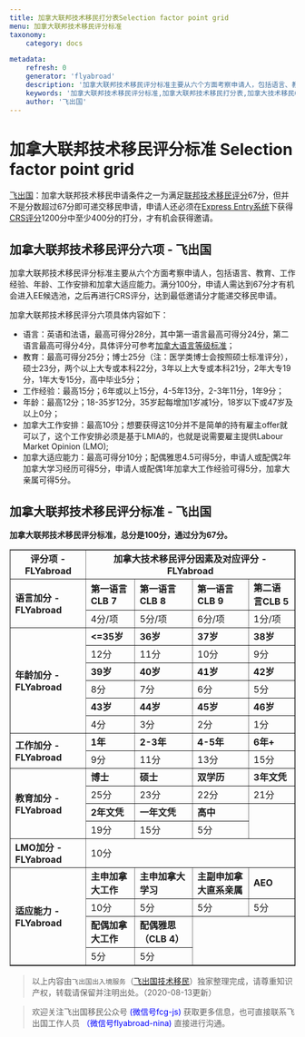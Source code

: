 ```yaml
---
title: 加拿大联邦技术移民打分表Selection factor point grid
menu: 加拿大联邦技术移民评分标准
taxonomy:
    category: docs

metadata:
    refresh: 0
    generator: 'flyabroad'
    description: '加拿大联邦技术移民评分标准主要从六个方面考察申请人，包括语言、教育、工作经验、年龄、工作安排和加拿大适应能力。满分100分，申请人需达到67分才有机会进入EE候选池，之后再进行CRS评分，达到最低邀请分才能递交移民申请。'
    keywords: '加拿大联邦技术移民评分标准,加拿大联邦技术移民打分表,加拿大技术移民67分评分,2018加拿大联邦技术移民评分'
    author: '飞出国'
---
```


# 加拿大联邦技术移民评分标准 Selection factor point grid

[飞出国](/home)：加拿大联邦技术移民申请条件之一为满足[联邦技术移民评分](/ca/ee/fsw/selection)67分，但并不是分数超过67分即可递交移民申请，申请人还必须在[Express Entry系统](ca/ee)下获得[CRS评分](/ca/ee/criteria-crs)1200分中至少400分的打分，才有机会获得邀请。

## 加拿大联邦技术移民评分六项 - 飞出国

加拿大联邦技术移民评分标准主要从六个方面考察申请人，包括语言、教育、工作经验、年龄、工作安排和加拿大适应能力。满分100分，申请人需达到67分才有机会进入EE候选池，之后再进行CRS评分，达到最低邀请分才能递交移民申请。

加拿大联邦技术移民评分六项具体内容如下：

* 语言：英语和法语，最高可得分28分，其中第一语言最高可得分24分，第二语言最高可得分4分，具体评分可参考[加拿大语言等级标准](/ca/ee/clb)；
* 教育：最高可得分25分；博士25分（注：医学类博士会按照硕士标准评分），硕士23分，两个以上大专或本科22分，3年以上大专或本科21分，2年大专19分，1年大专15分，高中毕业5分；
* 工作经验：最高15分；6年或以上15分，4-5年13分，2-3年11分，1年9分；
* 年龄：最高12分；18-35岁12分，35岁起每增加1岁减1分，18岁以下或47岁及以上0分；
* 加拿大工作安排：最高10分；想要获得这10分并不是简单的持有雇主offer就可以了，这个工作安排必须是基于LMIA的，也就是说需要雇主提供Labour Market Opinion (LMO);
* 加拿大适应能力：最高可得分10分；配偶雅思4.5可得5分，申请人或配偶2年加拿大学习经历可得5分，申请人或配偶1年加拿大工作经验可得5分，加拿大亲属可得5分。

## 加拿大联邦技术移民评分标准 - 飞出国

**加拿大联邦技术移民评分标准，总分是100分，通过分为67分。**

<table border="1" cellpadding="3" cellspacing="0" width="100%">
<tbody>
 <tr>
  <td><b><center>评分项 - FLYabroad</center></b></td>
  <td  colspan="4"><b><center>加拿大技术移民评分因素及对应评分 - FLYabroad</center></b></td>
 </tr>
 <tr>
  <td rowspan="2"><b>语言加分 - FLYabroad</b></td>
  <td><b>第一语言CLB 7</b></td>
  <td><b>第一语言CLB 8</b></td>
  <td><b>第一语言CLB 9</b></td>
  <td><b>第二语言CLB 5</b></td>
 </tr>
 <tr>
  <td>4分/项</td>
  <td>5分/项</td>
  <td>6分/项</td>
  <td>1分/项</td>
 </tr>
 <tr>
  <td rowspan="6"><b>年龄加分 - FLYabroad</b></td>
  <td><b><=35岁</b></td>
  <td><b>36岁</b></td>
  <td><b>37岁</b></td>
  <td><b>38岁</b></td>
 </tr>
 <tr>
  <td>12分</td>
  <td>11分</td>
  <td>10分</td>
  <td>9分</td>
 </tr>
 <tr>
  <td><b>39岁</b></td>
  <td><b>40岁</b></td>
  <td><b>41岁</b></td>
  <td><b>42岁</b></td>
 </tr>
 <tr>
  <td>8分</td>
  <td>7分</td>
  <td>6分</td>
  <td>5分</td>
 </tr>
 <tr>
  <td><b>43岁</b></td>
  <td><b>44岁</b></td>
  <td><b>45岁</b></td>
  <td><b>46岁</b></td>
 </tr>
 <tr>
  <td>4分</td>
  <td>3分</td>
  <td>2分</td>
  <td>1分</td>
 </tr>
 <tr>
  <td rowspan="2"><b>工作加分 - FLYabroad</b></td>
  <td><b>1年</b></td>
  <td><b>2-3年</b></td>
  <td><b>4-5年</b></td>
  <td><b>6年+</b></td>
 </tr>
 <tr>
  <td>9分</td>
  <td>11分</td>
  <td>13分</td>
  <td>15分</td>
 </tr>
 <tr>
  <td rowspan="4"><b>教育加分 - FLYabroad</b></td>
  <td><b>博士</b></td>
  <td><b>硕士</b></td>
  <td><b>双学历</b></td>
  <td><b>3年文凭</b></td>
 </tr>
 <tr>
  <td>25分</td>
  <td>23分</td>
  <td>22分</td>
  <td>21分</td>
 </tr>
 <tr>
  <td><b>2年文凭</b></td>
  <td><b>一年文凭</b></td>
  <td><b>高中</b></td>
  <td rowspan="2"></td>
 </tr>
 <tr>
  <td>19分</td>
  <td>15分</td>
  <td>5分</td>
 </tr>
 <tr>
  <td><b>LMO加分 - FLYabroad</b></td>
  <td colspan="4">10分</td>
 </tr>
 <tr>
  <td rowspan="4"><b>适应能力 - FLYabroad</b></td>
  <td><b>主申加拿大工作</b></td>
  <td><b>主申加拿大学习</b></td>
  <td><b>主副申加拿大直系亲属</b></td>
  <td><b>AEO</b></td>
 </tr>
 <tr>
  <td>10分</td>
  <td>5分</td>
  <td>5分</td>
  <td>5分</td>
 </tr>
 <tr>
  <td><b>配偶加拿大工作</b></td>
  <td><b>配偶雅思（CLB 4）</b></td>
  <td rowspan="2" colspan="2"></td>
 </tr>
 <tr>
  <td>5分</td>
  <td>5分</td>
 </tr>
</tbody></table>

> 以上内容由`飞出国出入境服务`（[飞出国技术移民](http://js.flyabroad.com.hk)）独家整理完成，请尊重知识产权，转载请保留并注明出处。（2020-08-13更新）

> 欢迎关注飞出国移民公众号 <font color=Blue>(微信号fcg-js)</font> 获取更多信息，也可直接联系飞出国工作人员 <font color=Blue>（微信号flyabroad-nina)</font> 直接进行沟通。

